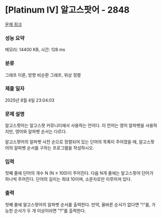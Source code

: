 # [Platinum IV] 알고스팟어 - 2848 

[문제 링크](https://www.acmicpc.net/problem/2848) 

### 성능 요약

메모리: 14400 KB, 시간: 128 ms

### 분류

그래프 이론, 방향 비순환 그래프, 위상 정렬

### 제출 일자

2025년 8월 4일 23:04:03

### 문제 설명

<p>알고스팟어는 알고스팟 커뮤니티에서 사용하는 언어다. 이 언어는 영어 알파벳을 사용하지만, 영어와 알파벳 순서는 다르다.</p>

<p>알고스팟어의 알파벳 사전 순으로 정렬되어 있는 단어의 목록이 주어졌을 때, 알고스팟어의 알파벳 순서를 구하는 프로그램을 작성하시오.</p>

### 입력 

 <p>첫째 줄에 단어의 개수 N (N ≤ 100)이 주어진다. 다음 N개 줄에는 알고스팟어 단어가 하나씩 주어진다. 단어의 길이는 최대 10이며, 소문자로만 이루어져 있다.</p>

### 출력 

 <p>첫째 줄에 알고스팟어의 알파벳 순서를 출력한다. 만약, 올바른 순서가 없다면 "!"를, 가능한 순서가 두 개 이상이라면 "?"를 출력한다.</p>

